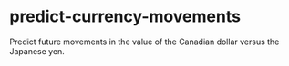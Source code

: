 # predict-currency-movements
Predict future movements in the value of the Canadian dollar versus the Japanese yen.
